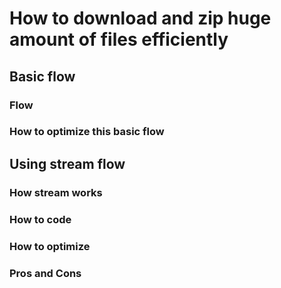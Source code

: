 # How to download and zip huge amount of files efficiently

## Basic flow

### Flow

### How to optimize this basic flow

## Using stream flow

### How stream works

### How to code

### How to optimize

### Pros and Cons